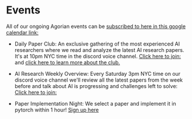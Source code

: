 # Events
All of our ongoing Agorian events can be [subscribed to here in this google calendar link:](https://calendar.google.com/calendar/u/1?cid=Y183NWUyMDY3NmY1MTEzYzQ2YmM2MDE3NGU5MWRmMTY1MzYzYWJlMTg1MWNkZmE5ZWMzMjNjNzViYTk4MDhkM2Y2QGdyb3VwLmNhbGVuZGFyLmdvb2dsZS5jb20)

- Daily Paper Club: An exclusive gathering of the most experienced AI researchers where we read and analyze the latest AI research papers. It's at 10pm NYC time in the discord voice channel. [Click here to join: ](https://discord.gg/7VckQVxvKk) and [click here to learn more about the club.](https://github.com/Agora-X/DailyPaperClub)

- AI Research Weekly Overview: Every Saturday 3pm NYC time on our discord voice channel we'll review all the latest papers from the week before and talk about AI is progressing and challenges left to solve: [Click here to join: ](https://discord.gg/7VckQVxvKk)

- Paper Implementation Night: We select a paper and implement it in pytorch within 1 hour! [Sign up here](https://lu.ma/i0u30cgv)

